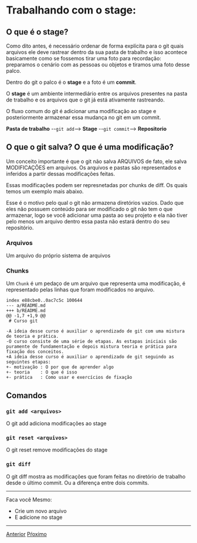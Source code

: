 # Trabalhando com o stage:

## O que é o **stage**?

Como dito antes, é necessário ordenar de forma explícita para o git quais arquivos
ele deve rastrear dentro da sua pasta de trabalho e isso acontece basicamente como
se fossemos tirar uma foto para recordação: preparamos o cenário com as pessoas
ou objetos e tiramos uma foto desse palco.

Dentro do git o palco é o **stage** e a foto é um **commit**.

O **stage** é um ambiente intermediário entre os arquivos presentes na pasta de
trabalho e os arquivos que o git já está ativamente rastreando.

O fluxo comum do git é adicionar uma modificação ao stage e posteriormente
armazenar essa mudança no git em um commit.

**Pasta de trabalho** --`git add`--> **Stage** --`git commit`--> **Repositorio**

## O que o git salva? O que é uma modificação?

Um conceito importante é que o git não salva ARQUIVOS de fato, ele salva MODIFICAÇÔES
em arquivos. Os arquivos e pastas são representados e inferidos a partir dessas 
modificações feitas.

Essas modificações podem ser represnetadas por chunks de diff. Os quais temos um
exemplo mais abaixo.

Esse é o motivo pelo qual o git não armazena diretórios vazios. Dado que eles não 
possuem conteúdo para ser modificado o git não tem o que armazenar, logo se você
adicionar uma pasta ao seu projeto e ela não tiver pelo menos um arquivo dentro
essa pasta não estará dentro do seu repositório.

### Arquivos

Um arquivo do próprio sistema de arquivos

### Chunks

Um `Chunk` é um pedaço de um arquivo que representa uma modificação, é representado 
pelas linhas que foram modificados no arquivo.

```
index e88cbe0..0ac7c5c 100644
--- a/README.md
+++ b/README.md
@@ -1,7 +1,9 @@
 # Curso git
 
-A ideia desse curso é auxiliar o aprendizado de git com uma mistura de teoria e prática.
-O curso consiste de uma série de etapas. As estapas iniciais são puramente de fundamentação e depois mistura teoria e prática para fixação dos conceitos.
+A ideia desse curso é auxiliar o aprendizado de git seguindo as seguintes etapas:
+- motivação : O por que de aprender algo
+- teoria    : O que é isso
+- prática   : Como usar e exercícios de fixação

```

## Comandos

### `git add <arquivos>`

O git add adiciona modificações ao stage

### `git reset <arquivos>`

O git reset remove modificações do stage

### `git diff`

O git diff mostra as modificações que foram feitas no diretório de trabalho
desde o último commit. Ou a diferença entre dois commits.

---

  Faca você Mesmo:

- Crie um novo arquivo
- E adicione no stage

---

[Anterior](repositorio.md)
[Pŕoximo](commit.md)
